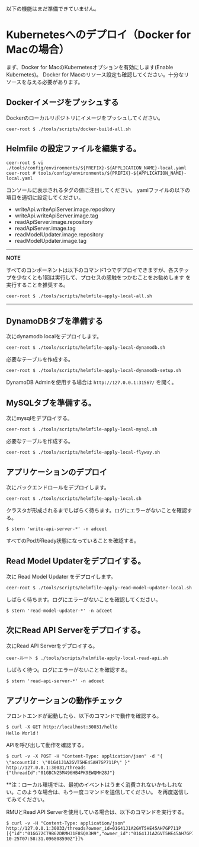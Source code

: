 以下の機能はまだ準備できていません。

# Kubernetesへのデプロイ（Docker for Macの場合）

まず、Docker for MacのKubernetesオプションを有効にします(Enable Kubernetes)。
Docker for Macのリソース設定も確認してください。十分なリソースを与える必要があります。

## Dockerイメージをプッシュする

Dockerのローカルリポジトリにイメージをプッシュしてください。

```shell
ceer-root $ ./tools/scripts/docker-build-all.sh
```

## Helmfile の設定ファイルを編集する。

```shell
ceer-root $ vi ./tools/config/environments/${PREFIX}-${APPLICATION_NAME}-local.yaml
ceer-root # tools/config/environments/${PREFIX}-${APPLICATION_NAME}-local.yaml
```

コンソールに表示されるタグの値に注目してください。
yamlファイルの以下の項目を適切に設定してください。

- writeApi.writeApiServer.image.repository
- writeApi.writeApiServer.image.tag
- readApiServer.image.repository
- readApiServer.image.tag
- readModelUpdater.image.repository
- readModelUpdater.image.tag

---

**NOTE**

すべてのコンポーネントは以下のコマンド1つでデプロイできますが、各ステップを少なくとも1回は実行して、プロセスの感触をつかむことをお勧めします
を実行することを推奨する。

```shell
ceer-root $ ./tools/scripts/helmfile-apply-local-all.sh
```

---

## DynamoDBタブを準備する

次にdynamodb localをデプロイします。

```shell
ceer-root $ ./tools/scripts/helmfile-apply-local-dynamodb.sh
```

必要なテーブルを作成する。

```shell
ceer-root $ ./tools/scripts/helmfile-apply-local-dynamodb-setup.sh
```

DynamoDB Adminを使用する場合は `http://127.0.0.1:31567/` を開く。

## MySQLタブを準備する。

次にmysqlをデプロイする。

```shell
ceer-root $ ./tools/scripts/helmfile-apply-local-mysql.sh
```

必要なテーブルを作成する。

```shell
ceer-root $ ./tools/scripts/helmfile-apply-local-flyway.sh
```

## アプリケーションのデプロイ

次にバックエンドロールをデプロイします。

```shell
ceer-root $ ./tools/scripts/helmfile-apply-local.sh
```

クラスタが形成されるまでしばらく待ちます。ログにエラーがないことを確認する。

```shell
$ stern 'write-api-server-*' -n adceet
```

すべてのPodがReady状態になっていることを確認する。

## Read Model Updaterをデプロイする。

次に Read Model Updater をデプロイします。

```shell
ceer-root $ ./tools/scripts/helmfile-apply-read-model-updater-local.sh
```

しばらく待ちます。ログにエラーがないことを確認してください。

```shell
$ stern 'read-model-updater-*' -n adceet
```

## 次にRead API Serverをデプロイする。

次にRead API Serverをデプロイする。

```shell
ceer-ルート $ ./tools/scripts/helmfile-apply-local-read-api.sh
```

しばらく待つ。ログにエラーがないことを確認する。

```shell
$ stern 'read-api-server-*' -n adceet
```

## アプリケーションの動作チェック

フロントエンドが起動したら、以下のコマンドで動作を確認する。

```shell
$ curl -X GET http://localhost:30031/hello
Hello World！
```

APIを呼び出して動作を確認する。

```shell
$ curl -v -X POST -H "Content-Type: application/json" -d "{ \"accountId： \"01G41J1A2GVT5HE45AH7GP711P\" }" http://127.0.0.1:30031/threads
{"threadId":"01GBCN25M496HB4PK9EWQMH28J"}
```

**注：ローカル環境では、最初のイベントはうまく消費されないかもしれない。このような場合は、もう一度コマンドを送信してください。
を再度送信してみてください。

RMUとRead API Serverを使用している場合は、以下のコマンドを実行する。

```shell
$ curl -v -H "Content-Type: application/json" http://127.0.0.1:30033/threads?owner_id=01G41J1A2GVT5HE45AH7GP711P
[{"id":"01GG72CT9B62DRMH31F8SQX3H9","owner_id":"01G41J1A2GVT5HE45AH7GP711P","created_at":"2022-10-25T07:58:31.096808590Z"}]%
```
